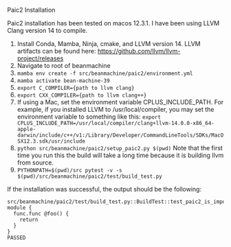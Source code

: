 Paic2 Installation

Paic2 installation has been tested on macos 12.3.1. 
I have been using LLVM Clang version 14 to compile.

1. Install Conda, Mamba, Ninja, cmake, and LLVM version 14. LLVM artifacts can be found here: https://github.com/llvm/llvm-project/releases
2. Navigate to root of beanmachine
3. `mamba env create -f src/beanmachine/paic2/environment.yml`
4. `mamba activate bean-machine-39`
5. `export C_COMPILER={path to llvm clang}`
6. `export CXX_COMPILER={path to llvm clang++}`
7. If using a Mac, set the environment variable CPLUS_INCLUDE_PATH. For example, if you installed LLVM to /usr/local/compiler, you may set the environment variable to something like this: `export CPLUS_INCLUDE_PATH=/usr/local/compiler/clang+llvm-14.0.0-x86_64-apple-darwin/include/c++/v1:/Library/Developer/CommandLineTools/SDKs/MacOSX12.3.sdk/usr/include`
8. `python src/beanmachine/paic2/setup_paic2.py $(pwd)` Note that the first time you run this the build will take a long time because it is building llvm from source.
9. `PYTHONPATH=$(pwd)/src pytest -v -s $(pwd)/src/beanmachine/paic2/test/build_test.py`

If the installation was successful, the output should be the following:

```
src/beanmachine/paic2/test/build_test.py::BuildTest::test_paic2_is_imported module {
  func.func @foo() {
    return
  }
}
PASSED
```